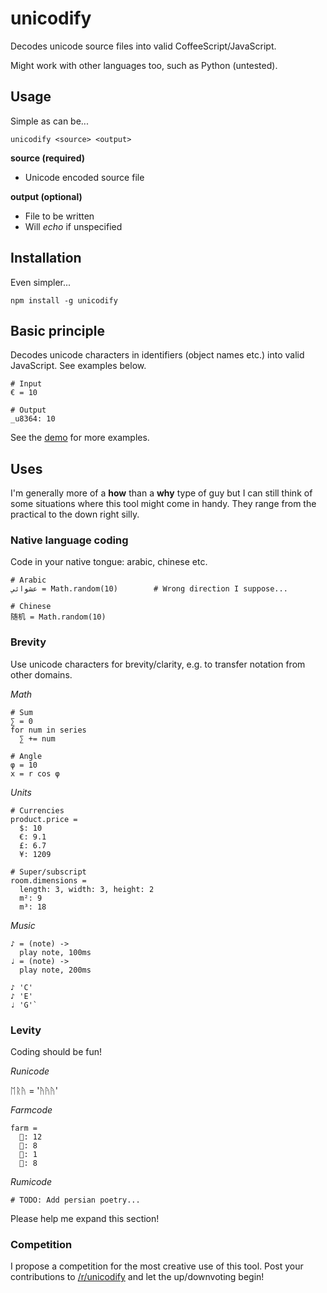 # unicodify

Decodes unicode source files into valid CoffeeScript/JavaScript.

Might work with other languages too, such as Python (untested).

## Usage
Simple as can be...
```
unicodify <source> <output>
```
**source (required)**

- Unicode encoded source file

**output (optional)**

- File to be written
- Will *echo* if unspecified

## Installation
Even simpler...
```
npm install -g unicodify
```

## Basic principle
Decodes unicode characters in identifiers (object names etc.) into valid JavaScript. See examples below.
```
# Input
€ = 10

# Output
_u8364: 10
```

See the [demo](/demo) for more examples.

## Uses
I'm generally more of a **how** than a **why** type of guy but I can still think of some situations where this tool might come in handy. They range from the practical to the down right silly.

### Native language coding
Code in your native tongue: arabic, chinese etc.

```
# Arabic
عشوائي = Math.random(10) 		# Wrong direction I suppose...

# Chinese
随机 = Math.random(10)
```
### Brevity
Use unicode characters for brevity/clarity, e.g. to transfer notation from other domains.

*Math*

```
# Sum
∑ = 0
for num in series
  ∑ += num

# Angle
φ = 10
x = r cos φ
```

*Units*
```
# Currencies
product.price =
  $: 10
  €: 9.1
  £: 6.7
  ¥: 1209

# Super/subscript
room.dimensions =
  length: 3, width: 3, height: 2
  m²: 9
  m³: 18 
```

*Music*
```
♪ = (note) ->
  play note, 100ms
♩ = (note) ->
  play note, 200ms

♪ 'C'
♪ 'E'
♩ 'G'`
```

### Levity
Coding should be fun!

*Runicode*

ᛖᚱᚤ = 'ᚤᚤᚤ'


*Farmcode*

```
farm =
  🐄: 12
  🐑: 8
  🐓: 1
  🐔: 8
```

*Rumicode*
```
# TODO: Add persian poetry...
```

Please help me expand this section!

### Competition

I propose a competition for the most creative use of this tool. Post your contributions to [/r/unicodify](https://www.reddit.com/r/unicodify) and let the up/downvoting begin!

